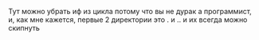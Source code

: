 Тут можно убрать иф из цикла потому что вы не дурак а программист, и, как мне кажется, первые 2 директории это . и .. и их всегда можно скипнуть